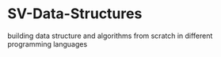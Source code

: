 # SV-Data-Structures
building data structure and algorithms from scratch in different programming languages 
